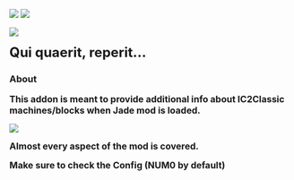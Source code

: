 <a href="https://www.curseforge.com/minecraft/mc-mods/jade-addons-ic2classic"><img src="http://cf.way2muchnoise.eu/versions/932859.svg" style="max-width:100%;"></a>
<img src="https://cf.way2muchnoise.eu/932859.svg" style="max-width:100%;"></a>

<a href="https://www.curseforge.com/minecraft/mc-mods/ic2-classic"><img src="https://img.shields.io/badge/Addon%20for-IC2Classic-1f425f.svg" style="max-width:100%;"></a>

**<font size="5">Qui quaerit, reperit...</font>**

### About 

**<font size="3">This addon is meant to provide additional info about IC2Classic machines/blocks when Jade mod is loaded.</font>**

<img src="images/full.png">

**<font size="3">Almost every aspect of the mod is covered.</font>**

**<font size="3">Make sure to check the Config (NUM0 by default)</font>**

